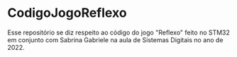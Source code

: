 # CodigoJogoReflexo
Esse repositório se diz respeito ao código do jogo "Reflexo" feito no STM32 em conjunto com Sabrina Gabriele na aula de Sistemas Digitais no ano de 2022.
